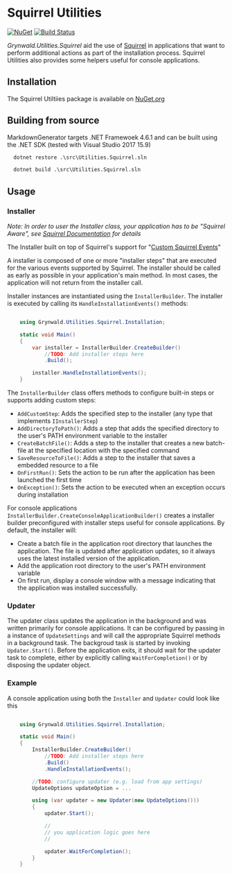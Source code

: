 # Squirrel Utilities

[![NuGet](https://img.shields.io/nuget/v/Grynwald.Utilities.Squirrel.svg)](https://www.nuget.org/packages/Grynwald.Utilities.Squirrel)
[![Build Status](https://dev.azure.com/ap0llo/OSS/_apis/build/status/utilities-squirrel?branchName=master)](https://dev.azure.com/ap0llo/OSS/_build/latest?definitionId=9?branchName=master)

*Grynwald.Utilities.Squirrel* aid the use of [Squirrel](https://github.com/Squirrel/Squirrel.Windows)
in applications that want to perform additional actions as part of the
installation process. Squirrel Utilities also provides some helpers useful for
console applications.

## Installation

The Squirrel Utiltiies package is available on [NuGet.org](https://www.nuget.org/packages/Grynwald.Utilities.Squirrel/)

## Building from source

MarkdownGenerator targets .NET Framewoek 4.6.1 and can be built using the .NET SDK (tested with Visual Studio 2017 15.9)

```bat
  dotnet restore .\src\Utilities.Squirrel.sln

  dotnet build .\src\Utilities.Squirrel.sln
```

## Usage

### Installer

*Note: In order to user the Installer class, your application has to be 
 "Squirrel Aware", see [Squirrel Documentation](https://github.com/Squirrel/Squirrel.Windows/blob/master/docs/using/custom-squirrel-events.md) for details*

The Installer built on top of Squirrel's support for 
"[Custom Squirrel Events](https://github.com/Squirrel/Squirrel.Windows/blob/master/docs/using/custom-squirrel-events.md)"

A installer is composed of one or more "installer steps" that are executed for 
the various events supported by Squirrel. The installer should be called as 
early as possible in your application's main method. In most cases, the 
application will not return from the installer call.

Installer instances are instantiated using the `InstallerBuilder`. 
The installer is executed by calling its `HandleInstallationEvents()` methods:

```csharp

    using Grynwald.Utilities.Squirrel.Installation;

    static void Main()
    {
        var installer = InstallerBuilder.CreateBuilder()
            //TODO: Add installer steps here
            .Build();

        installer.HandleInstallationEvents();
    }
```

The `InstallerBuilder` class offers methods to configure built-in steps or
supports adding custom steps:

- ``AddCustomStep``: Adds the specified step to the installer (any type
   that implements ``IInstallerStep``)
- ``AddDirectoryToPath()``: Adds a step that adds the specified directory to
   the user's PATH environment variable to the installer
- ``CreateBatchFile()``: Adds a step to the installer that creates a new
   batch-file at the specified location with the specified command
- ``SaveResourceToFile()``: Adds a step to the installer that saves a embedded
  resource to a file
- ``OnFirstRun()``: Sets the action to be run after the application has been
  launched the first time
- ``OnException()``: Sets the action to be executed when an exception occurs
  during installation

For console applications ``InstallerBuilder.CreateConsoleApplicationBuilder()``
creates a installer builder preconfigured with installer steps
useful for console applications. By default, the installer will:

- Create a batch file in the application root directory that launches the
  application. The file is updated after application updates, so it always
  uses the latest installed version of the application.
- Add the application root directory to the user's PATH environment variable
- On first run, display a console window with a message indicating that the
  application was installed successfully.

### Updater

The updater class updates the application in the background and was written
primarily for console applications. It can be configured by passing in a
instance of `UpdateSettings` and will call the appropriate Squirrel methods
in a background task.
The backgroud task is started by invoking ``Updater.Start()``.
Before the application exits, it should wait for the updater task to complete,
either by explicitly calling ``WaitForCompletion()`` or by disposing the 
updater object.

### Example

A console application using both the ``Installer`` and ``Updater`` could look
like this

```csharp

    using Grynwald.Utilities.Squirrel.Installation;

    static void Main()
    {
        InstallerBuilder.CreateBuilder()
            //TODO: Add installer steps here
            .Build()
            .HandleInstallationEvents();

        //TODO: configure updater (e.g. load from app settings)
        UpdateOptions updateOption = ...

        using (var updater = new Updater(new UpdateOptions()))
        {
            updater.Start();

            //
            // you application logic goes here
            //

            updater.WaitForCompletion();
        }
    }
```
